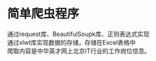简单爬虫程序<br>
===
通过request库、BeautifulSoupk库、正则表达式实现<br>
通过xlwt库实现数据的存储，存储在Excel表格中<br>
爬取内容是中华英才网上北京IT行业的工作岗位信息。
